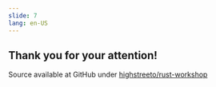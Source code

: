 ```yaml
---
slide: 7
lang: en-US
---
```


<section>

## Thank you for your attention!

Source available at GitHub under [highstreeto/rust-workshop](https://github.com/highstreeto/rust-workshop)

</section>
